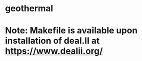 # geothermal

# Note: Makefile is available upon installation of deal.II at https://www.dealii.org/
